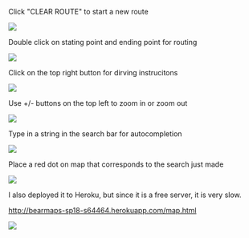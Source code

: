 Click "CLEAR ROUTE" to start a new route

![](https://media.giphy.com/media/lKgKwuUzl1Opkh0ve8/giphy.gif)

Double click on stating point and ending point for routing

![](https://media.giphy.com/media/SuqQ4Y7CYCjHulRcZW/giphy.gif)

Click on the top right button for dirving instrucitons

![](https://media.giphy.com/media/WFbzptxL31arPelN3O/giphy.gif)

Use +/- buttons on the top left to zoom in or zoom out

![](https://media.giphy.com/media/CeNAJPGCcXH696WCYk/giphy.gif)

Type in a string in the search bar for autocompletion

![](https://media.giphy.com/media/27HMEPwVBxnZNukAps/giphy.gif)

Place a red dot on map that corresponds to the search just made

![](https://media.giphy.com/media/y1N20NLduCJEuoQWM1/giphy.gif)

I also deployed it to Heroku, but since it is a free server, it is very slow.

http://bearmaps-sp18-s64464.herokuapp.com/map.html

![](https://media.giphy.com/media/tFcuvne3zgIHMByaDg/giphy.gif)

